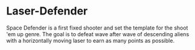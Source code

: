 # Laser-Defender

Space Defender is a first fixed shooter and set the template for the shoot 'em up genre. The goal is to defeat wave after wave of descending aliens with a horizontally moving laser to earn as many points as possible.
